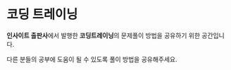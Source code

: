 # 코딩 트레이닝

**인사이트 출판사**에서 발행한 **코딩트레이닝**의 문제풀이 방법을 공유하기 위한 공간입니다.

다른 분들의 공부에 도움이 될 수 있도록 풀이 방법을 공유해주세요.
